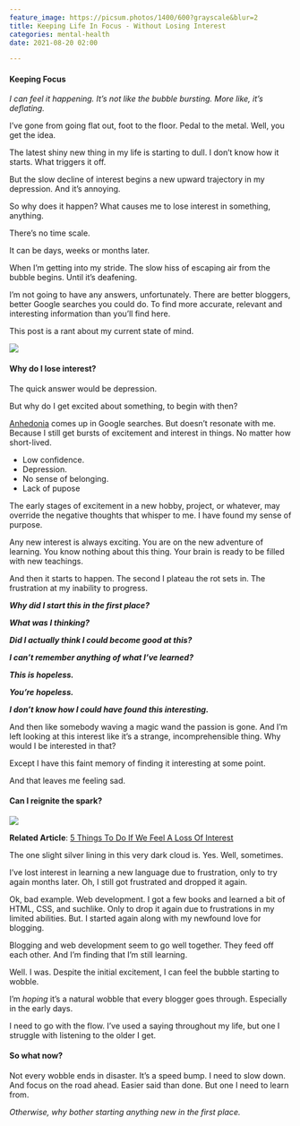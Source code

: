 ```yaml
---
feature_image: https://picsum.photos/1400/600?grayscale&blur=2
title: Keeping Life In Focus - Without Losing Interest
categories: mental-health
date: 2021-08-20 02:00

---
```

#### Keeping Focus

_I can feel it happening. It’s not like the bubble bursting. More like, it’s deflating._

I’ve gone from going flat out, foot to the floor. Pedal to the metal. Well, you get the idea.

The latest shiny new thing in my life is starting to dull. I don’t know how it starts. What triggers it off.

But the slow decline of interest begins a new upward trajectory in my depression. And it’s annoying.

So why does it happen? What causes me to lose interest in something, anything.

There’s no time scale.

It can be days, weeks or months later.

When I’m getting into my stride. The slow hiss of escaping air from the bubble begins. Until it’s deafening.

I’m not going to have any answers, unfortunately. There are better bloggers, better Google searches you could do. To find more accurate, relevant and interesting information than you’ll find here.

This post is a rant about my current state of mind.

![](https://res.cloudinary.com/paddysplace/image/upload/v1629564204/alex-iby-uf12t-rLl2Q-unsplash_exsh77.jpg)

#### Why do I lose interest?

The quick answer would be depression.

But why do I get excited about something, to begin with then?

[Anhedonia](https://en.m.wikipedia.org/wiki/Anhedonia) comes up in Google searches. But doesn’t resonate with me. Because I still get bursts of excitement and interest in things. No matter how short-lived.

* Low confidence.
* Depression.
* No sense of belonging.
* Lack of pupose

The early stages of excitement in a new hobby, project, or whatever, may override the negative thoughts that whisper to me. I have found my sense of purpose.

Any new interest is always exciting. You are on the new adventure of learning. You know nothing about this thing. Your brain is ready to be filled with new teachings.

And then it starts to happen. The second I plateau the rot sets in. The frustration at my inability to progress.

**_Why did I start this in the first place?_**

**_What was I thinking?_**

**_Did I actually think I could become good at this?_**

**_I can’t remember anything of what I’ve learned?_**

**_This is hopeless._**

**_You’re hopeless._**

**_I don’t know how I could have found this interesting._**

And then like somebody waving a magic wand the passion is gone. And I’m left looking at this interest like it’s a strange, incomprehensible thing. Why would I be interested in that?

Except I have this faint memory of finding it interesting at some point.

And that leaves me feeling sad.

#### **Can I reignite the spark?**

![](https://res.cloudinary.com/paddysplace/image/upload/v1629565021/things-to-do-if-you-feel-a-loss-of-interest-5093337_wlpvxe.png)

**Related Article**: [5 Things To Do If We Feel A Loss Of Interest](https://www.google.com/url?sa=t&source=web&rct=j&url=https://www.verywellmind.com/things-to-do-if-you-feel-a-loss-of-interest-5093337&ved=2ahUKEwjMpc2X2b_yAhXxRUEAHVsYCF0QFnoECAMQAQ&usg=AOvVaw3PF0UuDXSbe2yV_R51Z7p4)

The one slight silver lining in this very dark cloud is. Yes. Well, sometimes.

I’ve lost interest in learning a new language due to frustration, only to try again months later. Oh, I still got frustrated and dropped it again.

Ok, bad example. Web development. I got a few books and learned a bit of HTML, CSS, and suchlike. Only to drop it again due to frustrations in my limited abilities. But. I started again along with my newfound love for blogging.

Blogging and web development seem to go well together. They feed off each other. And I’m finding that I’m still learning.

Well. I was. Despite the initial excitement, I can feel the bubble starting to wobble.

I’m _hoping_ it’s a natural wobble that every blogger goes through. Especially in the early days.

I need to go with the flow. I’ve used a saying throughout my life, but one I struggle with listening to the older I get.

#### So what now?

Not every wobble ends in disaster. It’s a speed bump. I need to slow down. And focus on the road ahead. Easier said than done. But one I need to learn from.

_Otherwise, why bother starting anything new in the first place._
